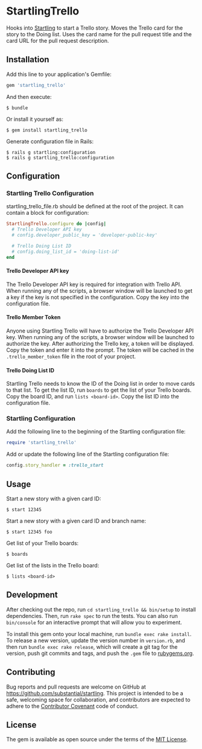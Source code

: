 # StartlingTrello

Hooks into [Startling](https://rubygems.org/gems/startling) to start a Trello
story. Moves the Trello card for the story to the Doing list. Uses the card
name for the pull request title and the card URL for the pull request
description.

## Installation

Add this line to your application's Gemfile:

```ruby
gem 'startling_trello'
```

And then execute:

    $ bundle

Or install it yourself as:

    $ gem install startling_trello

Generate configuration file in Rails:

    $ rails g startling:configuration
    $ rails g startling_trello:configuration

## Configuration

### Startling Trello Configuration

startling_trello_file.rb should be defined at the root of the project. It can
contain a block for configuration:

```ruby
StartlingTrello.configure do |config|
  # Trello Developer API key
  # config.developer_public_key = 'developer-public-key'

  # Trello Doing List ID
  # config.doing_list_id = 'doing-list-id'
end
```

#### Trello Developer API key

The Trello Developer API key is required for integration with Trello API. When
running any of the scripts, a browser window will be launched to get a key if
the key is not specified in the configuration. Copy the key into the
configuration file.

#### Trello Member Token

Anyone using Startling Trello will have to authorize the Trello Developer API
key. When running any of the scripts, a browser window will be launched to
authorize the key. After authorizing the Trello key, a token will be displayed.
Copy the token and enter it into the prompt. The token will be cached in the
`.trello_member_token` file in the root of your project.

#### Trello Doing List ID

Startling Trello needs to know the ID of the Doing list in order to move cards
to that list. To get the list ID, run `boards` to get the list of your Trello
boards. Copy the board ID, and run `lists <board-id>`. Copy the list ID into
the configuration file.

### Startling Configuration

Add the following line to the beginning of the Startling configuration file:

```ruby
require 'startling_trello'
```

Add or update the following line of the Startling configuration file:

```ruby
config.story_handler = :trello_start
```

## Usage

Start a new story with a given card ID:

    $ start 12345

Start a new story with a given card ID and branch name:

    $ start 12345 foo

Get list of your Trello boards:

    $ boards

Get list of the lists in the Trello board:

    $ lists <board-id>

## Development

After checking out the repo, run `cd startling_trello && bin/setup` to install
dependencies. Then, run `rake spec` to run the tests. You can also run
`bin/console` for an interactive prompt that will allow you to experiment.

To install this gem onto your local machine, run `bundle exec rake install`.
To release a new version, update the version number in `version.rb`, and then
run `bundle exec rake release`, which will create a git tag for the version,
push git commits and tags, and push the `.gem` file to
[rubygems.org](https://rubygems.org).

## Contributing

Bug reports and pull requests are welcome on GitHub at
https://github.com/substantial/startling. This project is intended to be a safe,
welcoming space for collaboration, and contributors are expected to adhere to
the [Contributor Covenant](http://contributor-covenant.org) code of conduct.

## License

The gem is available as open source under the terms of the
[MIT License](http://opensource.org/licenses/MIT).


